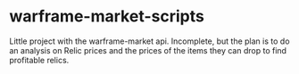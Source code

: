 # warframe-market-scripts
 Little project with the warframe-market api.  Incomplete, but the plan is to do an analysis on Relic prices and the prices of the items they can drop to find profitable relics.
